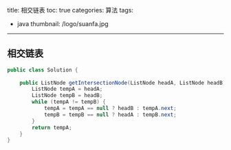 title: 相交链表
toc: true
categories: 算法
tags:
  - java
thumbnail: /logo/suanfa.jpg
---
## 相交链表
```java
public class Solution {
    
    public ListNode getIntersectionNode(ListNode headA, ListNode headB) {
        ListNode tempA = headA;
        ListNode tempB = headB;
        while (tempA != tempB) {
            tempA = tempA == null ? headB : tempA.next;
            tempB = tempB == null ? headA : tempB.next;
        }
        return tempA;
    }
}
```
